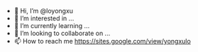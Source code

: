 - 👋 Hi, I’m @loyongxu
- 👀 I’m interested in ...
- 🌱 I’m currently learning ...
- 💞️ I’m looking to collaborate on ...
- 📫 How to reach me https://sites.google.com/view/yongxulo

<!---
loyongxu/loyongxu is a ✨ special ✨ repository because its `README.md` (this file) appears on your GitHub profile.
You can click the Preview link to take a look at your changes.
--->
